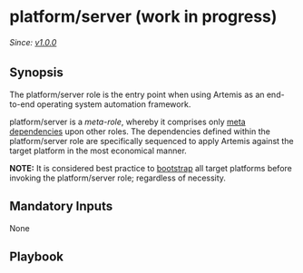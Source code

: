 <!------------------------------------------------------------------------------------------------>

# platform/server (work in progress)

###### Since: [v1.0.0]

## Synopsis

The platform/server role is the entry point when using Artemis as an end-to-end operating system automation framework.

platform/server is a *meta-role*, whereby it comprises only [meta dependencies] upon other roles. The dependencies defined within the platform/server role are specifically sequenced to apply Artemis against the target platform in the most economical manner.

**NOTE:** It is considered best practice to [bootstrap] all target platforms before invoking the platform/server role; regardless of necessity.

## Mandatory Inputs

None

## Playbook

<!------------------------------------------------------------------------------------------------>

[v1.0.0]:            ../CHANGELOG.md#v100-april-25-2016
[bootstrap]:         ../../bootstrap/README.md
[meta dependencies]: http://docs.ansible.com/ansible/playbooks_roles.html#role-dependencies

<!------------------------------------------------------------------------------------------------>
